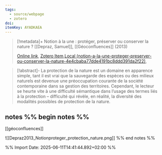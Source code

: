 ```yaml
---
tags:
  - source/webpage
  - zotero
doi: 
itemKey: AYADKAEA
---
```

>[!metadata]+
> Notion à la une : protéger, préserver ou conserver la nature ?
> [[Depraz, Samuel]], 
> [[Géoconfluences]] (2013)
> 
> [Online link](https://geoconfluences.ens-lyon.fr/informations-scientifiques/a-la-une/notion-a-la-une/notion-a-la-une-proteger-preserver-ou-conserver-la-nature), [Zotero Item](zotero://select/library/items/AYADKAEA),[Local (notion-a-la-une-proteger-preserver-ou-conserver-la-nature-4e4cbaba77dde4191bc8ddd391da2f22)](file://C:/Users/aburg/Documents/references/zotero/storage/VF975CD9/notion-a-la-une-proteger-preserver-ou-conserver-la-nature-4e4cbaba77dde4191bc8ddd391da2f22.pdf), 


>[!abstract]-
>La protection de la nature est un domaine en apparence simple, tant il est vrai que la  sauvegarde des espèces ou des milieux naturels est devenue une préoccupation courante de la société contemporaine dans sa gestion des territoires. Cependant, le lecteur se heurte vite à une difficulté sémantique dans l’usage des termes liés à la protection – difficulté qui révèle, en réalité, la diversité des modalités possibles de protection de la nature.

## notes %% begin notes %%
[[géoconfluences]]

![[Depraz2013_Notionproteger_protection_nature.png]]
%% end notes %%

%% Import Date: 2025-06-11T14:41:44.892+02:00 %%
